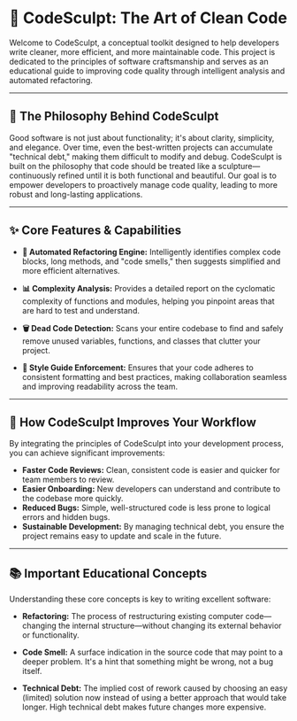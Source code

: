 # 🎨 CodeSculpt: The Art of Clean Code

Welcome to CodeSculpt, a conceptual toolkit designed to help developers write cleaner, more efficient, and more maintainable code. This project is dedicated to the principles of software craftsmanship and serves as an educational guide to improving code quality through intelligent analysis and automated refactoring.

---

## 🧠 The Philosophy Behind CodeSculpt

Good software is not just about functionality; it's about clarity, simplicity, and elegance. Over time, even the best-written projects can accumulate "technical debt," making them difficult to modify and debug. CodeSculpt is built on the philosophy that code should be treated like a sculpture—continuously refined until it is both functional and beautiful. Our goal is to empower developers to proactively manage code quality, leading to more robust and long-lasting applications.

---

## ✨ Core Features & Capabilities

* **🤖 Automated Refactoring Engine:** Intelligently identifies complex code blocks, long methods, and "code smells," then suggests simplified and more efficient alternatives.

* **📊 Complexity Analysis:** Provides a detailed report on the cyclomatic complexity of functions and modules, helping you pinpoint areas that are hard to test and understand.

* **🗑️ Dead Code Detection:** Scans your entire codebase to find and safely remove unused variables, functions, and classes that clutter your project.

* **📖 Style Guide Enforcement:** Ensures that your code adheres to consistent formatting and best practices, making collaboration seamless and improving readability across the team.

---

## 🚀 How CodeSculpt Improves Your Workflow

By integrating the principles of CodeSculpt into your development process, you can achieve significant improvements:

* **Faster Code Reviews:** Clean, consistent code is easier and quicker for team members to review.
* **Easier Onboarding:** New developers can understand and contribute to the codebase more quickly.
* **Reduced Bugs:** Simple, well-structured code is less prone to logical errors and hidden bugs.
* **Sustainable Development:** By managing technical debt, you ensure the project remains easy to update and scale in the future.

---

## 📚 Important Educational Concepts

Understanding these core concepts is key to writing excellent software:

* **Refactoring:** The process of restructuring existing computer code—changing the internal structure—without changing its external behavior or functionality.

* **Code Smell:** A surface indication in the source code that may point to a deeper problem. It's a hint that something might be wrong, not a bug itself.

* **Technical Debt:** The implied cost of rework caused by choosing an easy (limited) solution now instead of using a better approach that would take longer. High technical debt makes future changes more expensive.
